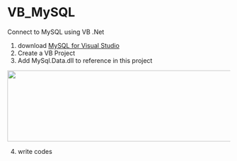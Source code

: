 # VB_MySQL
Connect to MySQL using VB .Net

1. download [MySQL for Visual Studio](https://dev.mysql.com/downloads/windows/visualstudio/)
2. Create a VB Project
3. Add MySql.Data.dll to reference in this project
<img src="https://i.imgur.com/iQi4hNd.png" width="547px" height="161px" >

4. write codes

